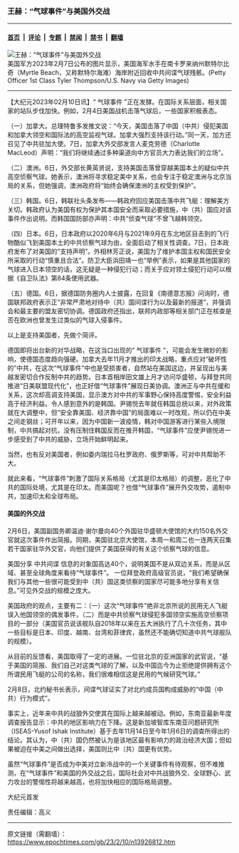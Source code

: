 ### 王赫：“气球事件”与美国外交战

---

#### [首页](../../../..?n13926812) &nbsp;|&nbsp; [评论](../../../../../epoch-comment?n13926812) &nbsp;|&nbsp; [专题](../../../../../epoch-special?n13926812) &nbsp;|&nbsp; [禁闻](../../../../../epoch-news?n13926812) &nbsp;|&nbsp; [禁书](../../../../../books?n13926812) &nbsp;|&nbsp; [翻墙](https://github.com/gfw-breaker/nogfw/blob/master/README.md?n13926812)


<div><img alt="王赫：“气球事件”与美国外交战" class="attachment-djy_600_400 size-djy_600_400 wp-post-image" src="https://i.epochtimes.com/assets/uploads/2023/02/id13926861-GettyImages-1246870327-.jpeg"/>
<div class="caption">
 美国军方2023年2月7日公布的图片显示，美国海军水手在南卡罗来纳州默特尔比奇（Myrtle Beach，又称默特尔海滩）海岸附近回收中共间谍气球残骸。(Petty Officer 1st Class Tyler Thompson/U.S. Navy via Getty Images)
</div></div><hr/><div class="post_content" id="artbody" itemprop="articleBody">
 <!-- article content begin -->
 <p>
  【大纪元2023年02月10日讯】“
  <ok href="https://www.epochtimes.com/gb/tag/%E6%B0%94%E7%90%83%E4%BA%8B%E4%BB%B6.html">
   气球事件
  </ok>
  ”正在发酵。在国际关系层面，相关国家的站队步伐加快。例如，2月4日美国战机击落气球后，一些国家积极表态。
 </p>
 <p>
  （一）加拿大。总理特鲁多发推文说：“今天，美国击落了中国（中共）侵犯美国和加拿大领空和国际法的高空监视气球。加拿大强烈支持该行动。”同一天，加方还召见了中共驻加大使。7日，加拿大外交部发言人麦克劳德（Charlotte MacLeod）声明：“我们将继续通过多种渠道向中方官员大力表达我们的立场”。
 </p>
 <p>
  （二）澳洲。6日，外交部长黄英贤说，支持美国击落曾穿越美国本土的疑似中共高空侦察气球。她表示，澳洲将寻求稳定美中关系，也会专注于稳定澳洲与北京当局的关系，但她强调，澳洲政府将“始终会确保澳洲的主权受到保护”。
 </p>
 <p>
  （三）韩国。6日，韩联社头条发布——韩政府回应美国击落中共飞艇：理解美方关切。韩政府认为美国有权为保护其本国安全而采取必要措施，中（共）国应对该事件作出说明。而韩国国防部亦声明：中共“侦查气球”不曾飞越韩领空。
 </p>
 <p>
  （四）日本。6日，日本政府以2020年6月与2021年9月在东北地区目击到的飞行物酷似飞到美国本土的中共侦察气球为由，全面启动了相关性调查。7日，日本政府发布了对美国的“支持声明”。外相林芳正说，美国为了维护本国主权和国民安全所采取的行动“慎重且合法”。防卫大臣浜田靖一也“举例”表示，如果是其他国家的气球进入日本领空的话，这无疑是一种侵犯行动；而关于应对领土侵犯行动可以根据《自卫队法》第84条使用武器。
 </p>
 <p>
  （五）德国。6日，据德国防务圈内人士披露，在回复《南德意志报》问询时，德国联邦政府表示正“非常严肃地对待中（共）国间谍行为以及最新的报道”，并强调会和最主要的盟友密切协调。德国政府还指出，联邦内政部等相关部门正在核查是否在欧洲也曾发生过类似的气球入侵事件。
 </p>
 <p>
  以上是支持美国者，先做个简评。
 </p>
 <p>
  德国即将出台新的对华战略，在这当口出现的“
  <ok href="https://www.epochtimes.com/gb/tag/%E6%B0%94%E7%90%83%E4%BA%8B%E4%BB%B6.html">
   气球事件
  </ok>
  ”，可能会发生微妙的影响，使德国态度趋向强硬。加拿大去年11月才推出的印太战略，重点应对“破坏性的”中共，在这次“气球事件”中也是受损害者，自然站在美国这边，并呈现出与美越发密切合作反制中共的趋势。日本首相岸田文雄上月才访问华盛顿，与拜登共同推进“日美联盟现代化”，也正好借“气球事件”展现日美协调。澳洲正与中共在缓和关系，这次却高调支持美国，显示澳方对中共的军事野心保持高度警惕，安全利益高于经济利益。令人感到意外的是韩国。尹锡悦去年就任韩国总统以来，对外政策就在大调整中，但“安全靠美国、经济靠中国”的局面难以一时改观，所以仍在中美之间走钢丝；可开年以来，因为中国新一波疫情，韩对中国游客进行某些入境限制，中共搞起对抗，没有压制住韩国反而在推开韩国，“气球事件”应使尹锡悦进一步感受到了中共的威胁，立场开始鲜明起来。
 </p>
 <p>
  当然，也有反对美国者，例如委内瑞拉马杜罗政府、俄罗斯等，可对中共帮助不大。
 </p>
 <p>
  就此来看，“气球事件”刺激了国际关系格局（尤其是印太格局）的调整，恶化了中共的国际处境，尤其是在印太。而美国呢？也借“气球事件”展开外交攻势，遏制中共，加速印太和全球布局。
 </p>
 <h4>
  美国的外交战
 </h4>
 <p>
  2月6日，美国副国务卿温迪·谢尔曼向40个外国驻华盛顿大使馆的大约150名外交官就这次事件作出简报。同期，美国驻北京大使馆，本周一和周二也一连两天召集若干国家驻华外交官，向他们提供了美国获得的有关这个侦察气球的信息。
 </p>
 <p>
  美国分享
  <ok href="https://www.epochtimes.com/gb/tag/%E4%B8%AD%E5%85%B1%E9%97%B4%E8%B0%8D.html">
   中共间谍
  </ok>
  信息的对象国高达40个，说明美国不是从双边关系，而是从区域、甚至全球角度来看待“气球事件”。 一位拜登政府高级官员说，“我们希望确保我们与其他一些很可能受到中（共）国这类侦察的国家尽可能多地分享有关信息。”可见外交战的规模之庞大。
 </p>
 <p>
  美国政府的观点，主要有二：（一）这次“气球事件”绝非北京所说的民用无人飞艇误入他国领空的偶发事件，（二）而是中共侦察气球侵犯多国领空实施高空侦察项目的一部分（美国官员说该舰队自2018年以来在五大洲执行了几十次任务，其中一些目标是日本、印度、越南、台湾和菲律宾，虽然还不能确切知道中共气球舰队的规模）。
 </p>
 <p>
  从目前的反馈看，美国取得了一定的进展。一位驻北京的亚洲国家的武官说，“基于美国的简报、我们自己对这类气球的了解，以及中国迄今为止拒绝提供拥有这个所谓民用飞艇的公司的名称，我们很难相信这是民用的气候研究气球。”
 </p>
 <p>
  2月8日，北约秘书长表示，间谍气球证实了对北约成员国构成威胁的“中国（中共）行为模式”。
 </p>
 <p>
  事实上，近年来中共的战狼外交使其在国际上越来越被动。例如，东南亚最新年度调查报告显示：中共的地区影响力在下降。这是新加坡智库东南亚问题研究所（ISEAS-Yusof Ishak Institute）基于去年11月14日至今年1月6日的调查所得出的结论。其认为，中（共）国仍然被认为是该地区最有影响力的政治经济大国；但如果被迫在中美之间做出选择，美国则比中（共）国更有优势。
 </p>
 <p>
  虽然“气球事件”是否成为中美对立新冷战中的一个关键事件有待观察，但不难推测，在“气球事件”和美国的外交战之后，国际社会对中共战狼外交、全球野心、武力攻台的警惕性将越来越高，也将加快相应的国际格局调整。
 </p>
 <p>
  大纪元首发
 </p>
 <p>
  责任编辑：高义
 </p>
 <!-- article content end -->
 <div id="below_article_ad">
 </div>
</div>


---

原文链接（需翻墙）：https://www.epochtimes.com/gb/23/2/10/n13926812.htm